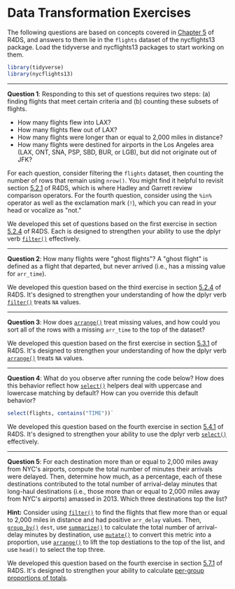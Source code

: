 Data Transformation Exercises
================

The following questions are based on concepts covered in [Chapter 5](https://r4ds.had.co.nz/transform.html) of R4DS, and answers to them lie in the `flights` dataset of the nycflights13 package. Load the tidyverse and nycflights13 packages to start working on them.

``` r
library(tidyverse)
library(nycflights13)
```

------------------------------------------------------------------------

**Question 1**: Responding to this set of questions requires two steps: (a) finding flights that meet certain criteria and (b) counting these subsets of flights.

-   How many flights flew into LAX?
-   How many flights flew out of LAX?
-   How many flights were longer than or equal to 2,000 miles in distance?
-   How many flights were destined for airports in the Los Angeles area (LAX, ONT, SNA, PSP, SBD, BUR, or LGB), but did not originate out of JFK?

For each question, consider filtering the `flights` dataset, then counting the number of rows that remain using `nrow()`. You might find it helpful to revisit section [5.2.1](https://r4ds.had.co.nz/transform.html#comparisons) of R4DS, which is where Hadley and Garrett review comparison operators. For the fourth question, consider using the `%in%` operator as well as the exclamation mark (`!`), which you can read in your head or vocalize as "not."

We developed this set of questions based on the first exercise in section [5.2.4](http://r4ds.had.co.nz/transform.html#exercises-7) of R4DS. Each is designed to strengthen your ability to use the dplyr verb [`filter()`](http://r4ds.had.co.nz/transform.html#filter-rows-with-filter) effectively.

------------------------------------------------------------------------

**Question 2**: How many flights were "ghost flights"? A "ghost flight" is defined as a flight that departed, but never arrived (i.e., has a missing value for `arr_time`).

We developed this question based on the third exercise in section [5.2.4](http://r4ds.had.co.nz/transform.html#exercises-7) of R4DS. It's designed to strengthen your understanding of how the dplyr verb [`filter()`](http://r4ds.had.co.nz/transform.html#filter-rows-with-filter) treats `NA` values.

------------------------------------------------------------------------

**Question 3**: How does [`arrange()`](http://r4ds.had.co.nz/transform.html#arrange-rows-with-arrange) treat missing values, and how could you sort all of the rows with a missing `arr_time` to the top of the dataset?

We developed this question based on the first exercise in section [5.3.1](http://r4ds.had.co.nz/transform.html#exercises-8) of R4DS. It's designed to strengthen your understanding of how the dplyr verb [`arrange()`](http://r4ds.had.co.nz/transform.html#arrange-rows-with-arrange) treats `NA` values.

------------------------------------------------------------------------

**Question 4**: What do you observe after running the code below? How does this behavior reflect how [`select()`](http://r4ds.had.co.nz/transform.html#select-columns-with-select) helpers deal with uppercase and lowercase matching by default? How can you override this default behavior?

``` r
select(flights, contains("TIME"))`
```

We developed this question based on the fourth exercise in section [5.4.1](http://r4ds.had.co.nz/transform.html#exercises-9) of R4DS. It's designed to strengthen your ability to use the dplyr verb [`select()`](http://r4ds.had.co.nz/transform.html#select-columns-with-select) effectively.

------------------------------------------------------------------------

**Question 5**: For each destination more than or equal to 2,000 miles away from NYC's airports, compute the total number of minutes their arrivals were delayed. Then, determine how much, as a percentage, each of these destinations contributed to the total number of arrival-delay minutes that long-haul destinations (i.e., those more than or equal to 2,000 miles away from NYC's airports) amassed in 2013. Which three destinations top the list?

**Hint:** Consider using [`filter()`](http://r4ds.had.co.nz/transform.html#filter-rows-with-filter) to find the flights that flew more than or equal to 2,000 miles in distance and had positive `arr_delay` values. Then, [`group_by()`](http://r4ds.had.co.nz/transform.html#grouped-summaries-with-summarise) `dest`, use [`summarize()`](http://r4ds.had.co.nz/transform.html#grouped-summaries-with-summarise) to calculate the total number of arrival-delay minutes by destination, use [`mutate()`](http://r4ds.had.co.nz/transform.html#add-new-variables-with-mutate) to convert this metric into a proportion, use [`arrange()`](http://r4ds.had.co.nz/transform.html#arrange-rows-with-arrange) to lift the top destiations to the top of the list, and use `head()` to select the top three.

We developed this question based on the fourth exercise in section [5.7.1](http://r4ds.had.co.nz/transform.html#exercises-12) of R4DS. It's designed to strengthen your ability to calculate [per-group proportions of totals](http://r4ds.had.co.nz/transform.html#grouped-mutates-and-filters).
